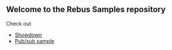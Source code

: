 ## Welcome to the Rebus Samples repository

Check out

* [Showdown](/Showdown)
* [Pub/sub sample](/PubSub)